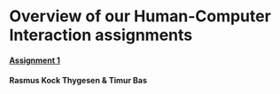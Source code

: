 # Overview of our Human-Computer Interaction assignments
#### [Assignment 1]

#### Rasmus Kock Thygesen & Timur Bas


[Assignment 1]: https://gitlab.au.dk/au632749/HCI/-/blob/Assignment1/A1.html